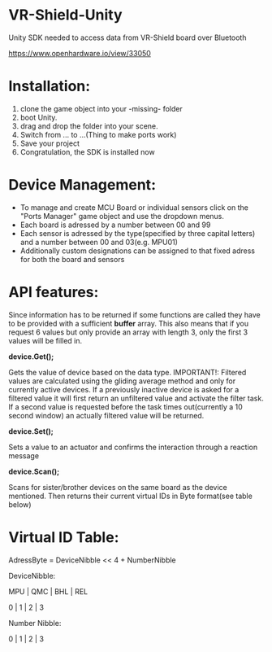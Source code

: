 # VR-Shield-Unity
Unity SDK needed to access data from VR-Shield board over Bluetooth

https://www.openhardware.io/view/33050

# Installation:

1.  clone the game object into your -missing- folder 
2.  boot Unity.
3.  drag and drop the folder into your scene. 
4.  Switch from ... to ...(Thing to make ports work)
5.  Save your project
6.  Congratulation, the SDK is installed now

# Device Management:

- To manage and create MCU Board or individual sensors click on the "Ports Manager" game object and use the dropdown menus.
- Each board is adressed by a number between 00 and 99
- Each sensor is adressed by the type(specified by three capital letters) and a number between 00 and 03(e.g. MPU01)
- Additionally custom designations can be assigned to that fixed adress for both the board and sensors


# API features:

Since information has to be returned if some functions are called they have to be provided with a sufficient **buffer** array. This also means that if you request 6 values but only provide an array with length 3, only the first 3 values will be filled in.

**device.Get();**

Gets the value of device based on the data type. IMPORTANT!: Filtered values are calculated using the gliding average method and only for currently active devices. If a previously inactive device is asked for a filtered value it will first return an unfiltered value and activate the filter task. If a second value is requested before the task times out(currently a 10 second window) an actually filtered value will be returned. 

**device.Set();**

Sets a value to an actuator and confirms the interaction through a reaction message

**device.Scan();**

Scans for sister/brother devices on the same board as the device mentioned. Then returns their current virtual IDs in Byte format(see table below)


# Virtual ID Table:

AdressByte = DeviceNibble << 4 +  NumberNibble

DeviceNibble:

MPU | QMC | BHL | REL

 0  |  1  |  2  |  3
 
Number Nibble:

 0  |  1  |  2  |  3
